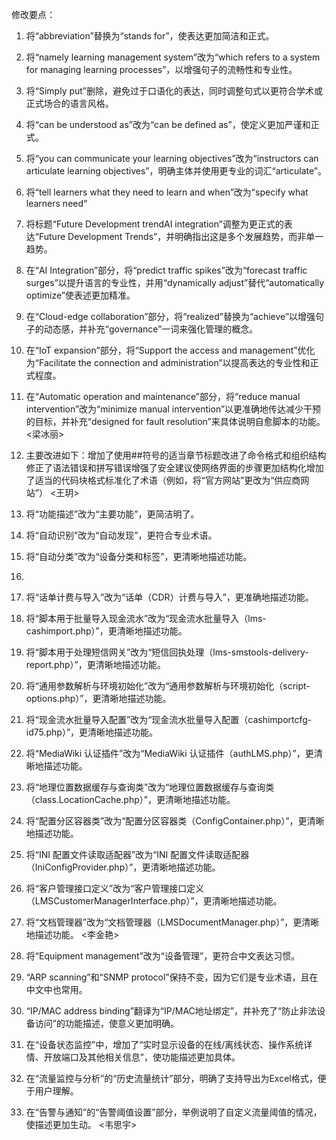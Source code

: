 修改要点：  
1. 将“abbreviation”替换为“stands for”，使表达更加简洁和正式。  
2. 将“namely learning management system”改为“which refers to a system for managing learning processes”，以增强句子的流畅性和专业性。  
3. 将“Simply put”删除，避免过于口语化的表达，同时调整句式以更符合学术或正式场合的语言风格。  
4. 将“can be understood as”改为“can be defined as”，使定义更加严谨和正式。  
5. 将“you can communicate your learning objectives”改为“instructors can articulate learning objectives”，明确主体并使用更专业的词汇“articulate”。  
6. 将“tell learners what they need to learn and when”改为“specify what learners need“
7. 将标题“Future Development trendAI integration”调整为更正式的表达“Future Development Trends”，并明确指出这是多个发展趋势，而非单一趋势。  
8.  在“AI Integration”部分，将“predict traffic spikes”改为“forecast traffic surges”以提升语言的专业性，并用“dynamically adjust”替代“automatically optimize”使表述更加精准。  
9. 在“Cloud-edge collaboration”部分，将“realized”替换为“achieve”以增强句子的动态感，并补充“governance”一词来强化管理的概念。  
10. 在“IoT expansion”部分，将“Support the access and management”优化为“Facilitate the connection and administration”以提高表达的专业性和正式程度。  
11. 在“Automatic operation and maintenance”部分，将“reduce manual intervention”改为“minimize manual intervention”以更准确地传达减少干预的目标，并补充“designed for fault resolution”来具体说明自愈脚本的功能。
<梁冰丽>


12. 主要改进如下：增加了使用##符号的适当章节标题改进了命令格式和组织结构修正了语法错误和拼写错误增强了安全建议使网络界面的步骤更加结构化增加了适当的代码块格式标准化了术语（例如，将“官方网站”更改为“供应商网站”） 
<王玥>

13. 将“功能描述”改为“主要功能”，更简洁明了。
14. 将“自动识别”改为“自动发现”，更符合专业术语。
15. 将“自动分类”改为“设备分类和标签”，更清晰地描述功能。
16. 
17. 将“话单计费与导入”改为“话单（CDR）计费与导入”，更准确地描述功能。
18. 将“脚本用于批量导入现金流水”改为“现金流水批量导入（lms-cashimport.php）”，更清晰地描述功能。
19. 将“脚本用于处理短信网关”改为“短信回执处理（lms-smstools-delivery-report.php）”，更清晰地描述功能。
20. 将“通用参数解析与环境初始化”改为“通用参数解析与环境初始化（script-options.php）”，更清晰地描述功能。
21. 将“现金流水批量导入配置”改为“现金流水批量导入配置（cashimportcfg-id75.php）”，更清晰地描述功能。
22. 将“MediaWiki 认证插件”改为“MediaWiki 认证插件（authLMS.php）”，更清晰地描述功能。
23. 将“地理位置数据缓存与查询类”改为“地理位置数据缓存与查询类（class.LocationCache.php）”，更清晰地描述功能。
24. 将“配置分区容器类”改为“配置分区容器类（ConfigContainer.php）”，更清晰地描述功能。
25. 将“INI 配置文件读取适配器”改为“INI 配置文件读取适配器（IniConfigProvider.php）”，更清晰地描述功能。
26. 将“客户管理接口定义”改为“客户管理接口定义（LMSCustomerManagerInterface.php）”，更清晰地描述功能。
27. 将“文档管理器”改为“文档管理器（LMSDocumentManager.php）”，更清晰地描述功能。
<李金艳>

28. 将“Equipment management”改为“设备管理”，更符合中文表达习惯。
29. “ARP scanning”和“SNMP protocol”保持不变，因为它们是专业术语，且在中文中也常用。
30. “IP/MAC address binding”翻译为“IP/MAC地址绑定”，并补充了“防止非法设备访问”的功能描述，使意义更加明确。
31. 在“设备状态监控”中，增加了“实时显示设备的在线/离线状态、操作系统详情、开放端口及其他相关信息”，使功能描述更加具体。
32. 在“流量监控与分析”的“历史流量统计”部分，明确了支持导出为Excel格式，便于用户理解。
33. 在“告警与通知”的“告警阈值设置”部分，举例说明了自定义流量阈值的情况，使描述更加生动。
<韦思宇>